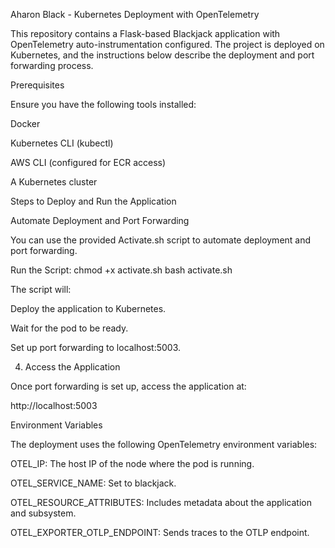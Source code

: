 Aharon Black - Kubernetes Deployment with OpenTelemetry

This repository contains a Flask-based Blackjack application with OpenTelemetry auto-instrumentation configured. The project is deployed on Kubernetes, and the instructions below describe the deployment and port forwarding process.

Prerequisites

Ensure you have the following tools installed:

Docker

Kubernetes CLI (kubectl)

AWS CLI (configured for ECR access)

A Kubernetes cluster

Steps to Deploy and Run the Application


 Automate Deployment and Port Forwarding

You can use the provided Activate.sh script to automate deployment and port forwarding.

Run the Script:
chmod +x activate.sh
bash activate.sh

The script will:

Deploy the application to Kubernetes.

Wait for the pod to be ready.

Set up port forwarding to localhost:5003.

4. Access the Application

Once port forwarding is set up, access the application at:

http://localhost:5003

Environment Variables

The deployment uses the following OpenTelemetry environment variables:

OTEL_IP: The host IP of the node where the pod is running.

OTEL_SERVICE_NAME: Set to blackjack.

OTEL_RESOURCE_ATTRIBUTES: Includes metadata about the application and subsystem.

OTEL_EXPORTER_OTLP_ENDPOINT: Sends traces to the OTLP endpoint.